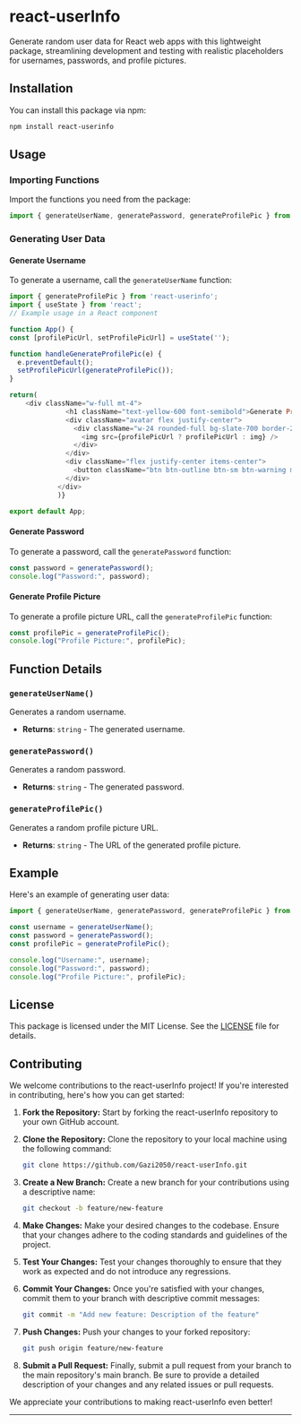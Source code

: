 # react-userInfo

Generate random user data for React web apps with this lightweight package, streamlining development and testing with realistic placeholders for usernames, passwords, and profile pictures.

## Installation

You can install this package via npm:

```bash
npm install react-userinfo
```

## Usage

### Importing Functions

Import the functions you need from the package:

```javascript
import { generateUserName, generatePassword, generateProfilePic } from 'user-data-generator-react';
```

### Generating User Data

#### Generate Username

To generate a username, call the `generateUserName` function:

```javascript
import { generateProfilePic } from 'react-userinfo';
import { useState } from 'react';
// Example usage in a React component

function App() {
const [profilePicUrl, setProfilePicUrl] = useState('');

function handleGenerateProfilePic(e) {
  e.preventDefault();
  setProfilePicUrl(generateProfilePic());
}

return(
    <div className="w-full mt-4">
              <h1 className="text-yellow-600 font-semibold">Generate ProfilePic :</h1>
              <div className="avatar flex justify-center">
                <div className="w-24 rounded-full bg-slate-700 border-2 border-yellow-600">
                  <img src={profilePicUrl ? profilePicUrl : img} />
                </div>
              </div>
              <div className="flex justify-center items-center">
                <button className="btn btn-outline btn-sm btn-warning mt-2" onClick={handleGenerateProfilePic}>Generate</button>
              </div>
            </div>
            )}

export default App;
```

#### Generate Password

To generate a password, call the `generatePassword` function:

```javascript
const password = generatePassword();
console.log("Password:", password);
```

#### Generate Profile Picture

To generate a profile picture URL, call the `generateProfilePic` function:

```javascript
const profilePic = generateProfilePic();
console.log("Profile Picture:", profilePic);
```

## Function Details

### `generateUserName()`

Generates a random username.

- **Returns**: `string` - The generated username.

### `generatePassword()`

Generates a random password.

- **Returns**: `string` - The generated password.

### `generateProfilePic()`

Generates a random profile picture URL.

- **Returns**: `string` - The URL of the generated profile picture.

## Example

Here's an example of generating user data:

```javascript
import { generateUserName, generatePassword, generateProfilePic } from 'user-data-generator-react';

const username = generateUserName();
const password = generatePassword();
const profilePic = generateProfilePic();

console.log("Username:", username);
console.log("Password:", password);
console.log("Profile Picture:", profilePic);
```

## License

This package is licensed under the MIT License. See the [LICENSE](LICENSE) file for details.

## Contributing

We welcome contributions to the react-userInfo project! If you're interested in contributing, here's how you can get started:

1. **Fork the Repository:** Start by forking the react-userInfo repository to your own GitHub account.

2. **Clone the Repository:** Clone the repository to your local machine using the following command:

   ```bash
   git clone https://github.com/Gazi2050/react-userInfo.git
   ```

3. **Create a New Branch:** Create a new branch for your contributions using a descriptive name:

   ```bash
   git checkout -b feature/new-feature
   ```

4. **Make Changes:** Make your desired changes to the codebase. Ensure that your changes adhere to the coding standards and guidelines of the project.

5. **Test Your Changes:** Test your changes thoroughly to ensure that they work as expected and do not introduce any regressions.

6. **Commit Your Changes:** Once you're satisfied with your changes, commit them to your branch with descriptive commit messages:

   ```bash
   git commit -m "Add new feature: Description of the feature"
   ```

7. **Push Changes:** Push your changes to your forked repository:

   ```bash
   git push origin feature/new-feature
   ```

8. **Submit a Pull Request:** Finally, submit a pull request from your branch to the main repository's main branch. Be sure to provide a detailed description of your changes and any related issues or pull requests.

We appreciate your contributions to making react-userInfo even better!

--- 

